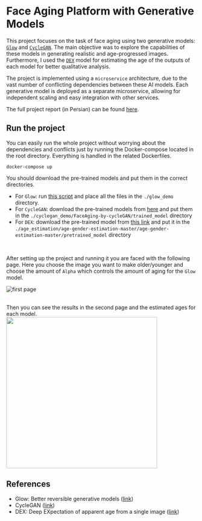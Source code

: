 # Face Aging Platform with Generative Models
This project focuses on the task of face aging using two generative models: [`Glow`](https://openai.com/research/glow) and [`CycleGAN`](https://junyanz.github.io/CycleGAN/). The main objective was to explore the capabilities of these models in generating realistic and age-progressed images. Furthermore, I used the [`DEX`](https://data.vision.ee.ethz.ch/cvl/rrothe/imdb-wiki/) model for estimating the age of the outputs of each model for better qualitative analysis.

The project is implemented using a `microservice` architecture, due to the vast number of conflicting dependencies between these AI models. Each generative model is deployed as a separate microservice, allowing for independent scaling and easy integration with other services. 

The full project report (in Persian) can be found [here](https://github.com/Amirhossein-Rajabpour/Face-Aging-Platfrom-with-Generative-Models/blob/main/BSc_Project_Report_final.pdf).

## Run the project
You can easily run the whole project without worrying about the dependencies and conflicts just by running the Docker-compose located in the root directory. Everything is handled in the related Dockerfiles.
```
docker-compose up  
```
You should download the pre-trained models and put them in the correct directories. 
* For `Glow`: run [this script](https://github.com/openai/glow/blob/master/demo/script.sh) and place all the files in the `./glow_demo` directory.
* For `CycleGAN`: download the pre-trained models from [here](https://github.com/jiechen2358/FaceAging-by-cycleGAN/tree/master/trained_model) and put them in the `./cyclegan_demo/FaceAging-by-cycleGAN/trained_model` directory
* For `DEX`: download the pre-trained model from [this link](https://github.com/yu4u/age-gender-estimation/releases/download/v0.5/weights.29-3.76_utk.hdf5) and put it in the `./age_estimation/age-gender-estimation-master/age-gender-estimation-master/pretrained_model` directory
<br>

After setting up the project and running it you are faced with the following page. Here you choose the image you want to make older/younger and choose the amount of `Alpha` which controls the amount of aging for the `Glow` model.

![first page](https://github.com/Amirhossein-Rajabpour/Face-Aging-Platfrom-with-Generative-Models/blob/main/page1.png)

<br>
Then you can see the results in the second page and the estimated ages for each model.

<div style="align:center"><img width="400" src="https://github.com/Amirhossein-Rajabpour/Face-Aging-Platfrom-with-Generative-Models/blob/main/vs1.png" /></div>


## References
* Glow: Better reversible generative models ([link](https://openai.com/research/glow))
* CycleGAN ([link](https://openai.com/research/glow](https://junyanz.github.io/CycleGAN/)))
* DEX: Deep EXpectation of apparent age from a single image ([link](https://openai.com/research/glow](https://data.vision.ee.ethz.ch/cvl/rrothe/imdb-wiki/)https://data.vision.ee.ethz.ch/cvl/rrothe/imdb-wiki/))
